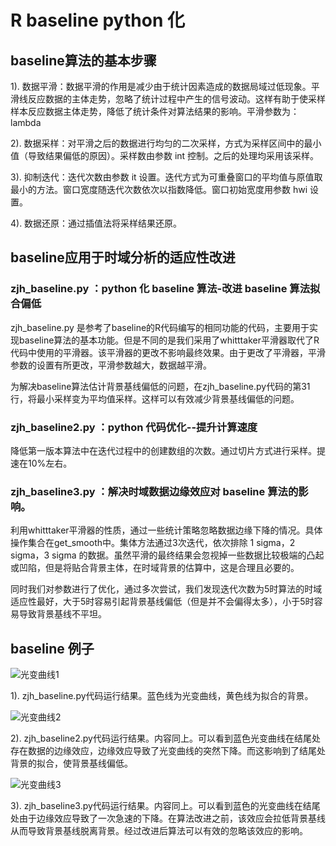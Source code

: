 # R baseline python 化

## baseline算法的基本步骤

1). 数据平滑：数据平滑的作用是减少由于统计因素造成的数据局域过低现象。平滑线反应数据的主体走势，忽略了统计过程中产生的信号波动。这样有助于使采样样本反应数据主体走势，降低了统计条件对算法结果的影响。平滑参数为：lambda

2). 数据采样：对平滑之后的数据进行均匀的二次采样，方式为采样区间中的最小值（导致结果偏低的原因）。采样数由参数 int 控制。之后的处理均采用该采样。

3). 抑制迭代：迭代次数由参数 it 设置。迭代方式为可重叠窗口的平均值与原值取最小的方法。窗口宽度随迭代次数依次以指数降低。窗口初始宽度用参数 hwi 设置。

4). 数据还原：通过插值法将采样结果还原。

## baseline应用于时域分析的适应性改进

### zjh_baseline.py ：python 化 baseline 算法-改进 baseline 算法拟合偏低

zjh_baseline.py 是参考了baseline的R代码编写的相同功能的代码，主要用于实现baseline算法的基本功能。但是不同的是我们采用了whitttaker平滑器取代了R代码中使用的平滑器。该平滑器的更改不影响最终效果。由于更改了平滑器，平滑参数的设置有所更改，平滑参数越大，数据越平滑。

为解决baseline算法估计背景基线偏低的问题，在zjh_baseline.py代码的第31行，将最小采样变为平均值采样。这样可以有效减少背景基线偏低的问题。

### zjh_baseline2.py ：python 代码优化--提升计算速度

降低第一版本算法中在迭代过程中的创建数组的次数。通过切片方式进行采样。提速在10%左右。

### zjh_baseline3.py ：解决时域数据边缘效应对 baseline 算法的影响。

利用whitttaker平滑器的性质，通过一些统计策略忽略数据边缘下降的情况。具体操作集合在get_smooth中。集体方法通过3次迭代，依次排除 1 sigma，2 sigma，3 sigma 的数据。虽然平滑的最终结果会忽视掉一些数据比较极端的凸起或凹陷，但是将贴合背景主体，在时域背景的估算中，这是合理且必要的。

同时我们对参数进行了优化，通过多次尝试，我们发现迭代次数为5时算法的时域适应性最好，大于5时容易引起背景基线偏低（但是并不会偏得太多），小于5时容易导致背景基线不平坦。

## baseline 例子

![光变曲线1](https://github.com/zoujinhang/my_work/blob/master/baseline/A_light_curve.png)

1). zjh_baseline.py代码运行结果。蓝色线为光变曲线，黄色线为拟合的背景。

![光变曲线2](https://github.com/zoujinhang/my_work/blob/master/baseline/A_light_curve2.png)

2). zjh_baseline2.py代码运行结果。内容同上。可以看到蓝色光变曲线在结尾处存在数据的边缘效应，边缘效应导致了光变曲线的突然下降。而这影响到了结尾处背景的拟合，使背景基线偏低。

![光变曲线3](https://github.com/zoujinhang/my_work/blob/master/baseline/A_light_curve3.png)

3). zjh_baseline3.py代码运行结果。内容同上。可以看到蓝色的光变曲线在结尾处由于边缘效应导致了一次急速的下降。在算法改进之前，该效应会拉低背景基线从而导致背景基线脱离背景。经过改进后算法可以有效的忽略该效应的影响。
























